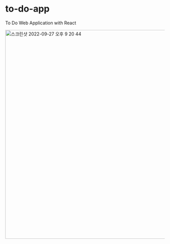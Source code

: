 # to-do-app

To Do Web Application with React

<img width="660" alt="스크린샷 2022-09-27 오후 9 20 44" src="https://user-images.githubusercontent.com/76391160/192528353-af7fc4c2-3755-4675-9ce6-190651c2fbb9.png">
